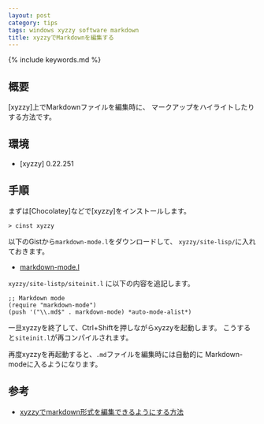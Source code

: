 ```yaml
---
layout: post
category: tips
tags: windows xyzzy software markdown
title: xyzzyでMarkdownを編集する
---
```

{% include keywords.md %}

## 概要

[xyzzy]上でMarkdownファイルを編集時に、
マークアップをハイライトしたりする方法です。

## 環境

* [xyzzy] 0.22.251

## 手順

まずは[Chocolatey]などで[xyzzy]をインストールします。

    > cinst xyzzy

以下のGistから`markdown-mode.l`をダウンロードして、
`xyzzy/site-lisp/`に入れておきます。

* [markdown-mode.l](https://gist.github.com/youz/1339252/)

`xyzzy/site-listp/siteinit.l` に以下の内容を追記します。

    ;; Markdown mode
    (require "markdown-mode")
    (push '("\\.md$" . markdown-mode) *auto-mode-alist*)

一旦xyzzyを終了して、Ctrl+Shiftを押しながらxyzzyを起動します。
こうすると`siteinit.l`が再コンパイルされます。

再度xyzzyを再起動すると、`.md`ファイルを編集時には自動的に
Markdown-modeに入るようになります。

## 参考

* [xyzzyでmarkdown形式を編集できるようにする方法](http://kakakikikeke.blogspot.jp/2013/04/xyzzymarkdown.html)
